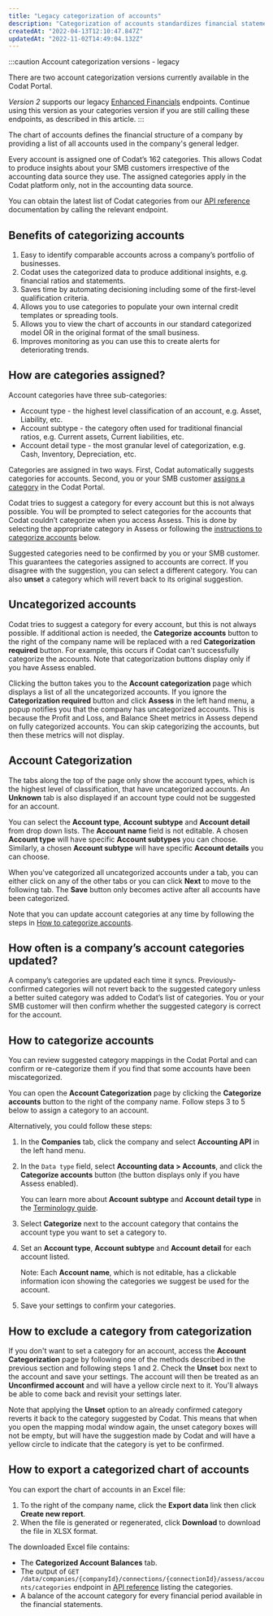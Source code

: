 ```yaml
---
title: "Legacy categorization of accounts"
description: "Categorization of accounts standardizes financial statements which are used to produce insights about your customers' financial health"
createdAt: "2022-04-13T12:10:47.847Z"
updatedAt: "2022-11-02T14:49:04.132Z"
---
```


:::caution Account categorization versions - legacy

There are two account categorization versions currently available in the Codat Portal. 

_Version 2_ supports our legacy [Enhanced Financials](/assess/reports/enhanced-financials-legacy/financials) endpoints. Continue using this version as your categories version if you are still calling these endpoints, as described in this article.
:::

The chart of accounts defines the financial structure of a company by providing a list of all accounts used in the company's general ledger.

Every account is assigned one of Codat’s 162 categories. This allows Codat to produce insights about your SMB customers irrespective of the accounting data source they use. The assigned categories apply in the Codat platform only, not in the accounting data source.

You can obtain the latest list of Codat categories from our <a href="/assess-api#/operations/get-data-assess-accounts-categories">API reference</a> documentation by calling the relevant endpoint.

## Benefits of categorizing accounts

1. Easy to identify comparable accounts across a company’s portfolio of businesses.
2. Codat uses the categorized data to produce additional insights, e.g. financial ratios and statements.
3. Saves time by automating decisioning including some of the first-level qualification criteria.
4. Allows you to use categories to populate your own internal credit templates or spreading tools.
5. Allows you to view the chart of accounts in our standard categorized model OR in the original format of the small business.
6. Improves monitoring as you can use this to create alerts for deteriorating trends.

## How are categories assigned?
Account categories have three sub-categories:

- Account type - the highest level classification of an account, e.g. Asset, Liability, etc.
- Account subtype - the category often used for traditional financial ratios, e.g. Current assets, Current liabilities, etc.
- Account detail type - the most granular level of categorization, e.g. Cash, Inventory, Depreciation, etc.

Categories are assigned in two ways. First, Codat automatically suggests categories for accounts. Second, you or your SMB customer [assigns a category](#how-to-categorize-accounts) in the Codat Portal.

Codat tries to suggest a category for every account but this is not always possible. You will be prompted to select categories for the accounts that Codat couldn’t categorize when you access Assess. This is done by selecting the appropriate category in Assess or following the [instructions to categorize accounts](#how-to-categorize-accounts) below.

Suggested categories need to be confirmed by you or your SMB customer. This guarantees the categories assigned to accounts are correct. If you disagree with the suggestion, you can select a different category. You can also **unset** a category which will revert back to its original suggestion.

## Uncategorized accounts
Codat tries to suggest a category for every account, but this is not always possible. If additional action is needed, the **Categorize accounts** button to the right of the company name will be replaced with a red **Categorization required** button. For example, this occurs if Codat can't successfully categorize the accounts. Note that categorization buttons display only if you have Assess enabled.

Clicking the button takes you to the **Account categorization** page which displays a list of all the uncategorized accounts. If you ignore the **Categorization required** button and click **Assess** in the left hand menu, a popup notifies you that the company has uncategorized accounts. This is because the Profit and Loss, and Balance Sheet metrics in Assess depend on fully categorized accounts. You can skip categorizing the accounts, but then these metrics will not display.

## Account Categorization

The tabs along the top of the page only show the account types, which is the highest level of classification, that have uncategorized accounts. An **Unknown** tab is also displayed if an account type could not be suggested for an account.

You can select the **Account type**, **Account subtype** and **Account detail** from drop down lists. The **Account name** field is not editable. A chosen **Account type** will have specific **Account subtypes** you can choose. Similarly, a chosen **Account subtype** will have specific **Account details** you can choose.

When you've categorized all uncategorized accounts under a tab, you can either click on any of the other tabs or you can click **Next** to move to the following tab. The **Save** button only becomes active after all accounts have been categorized.

Note that you can update account categories at any time by following the steps in [How to categorize accounts](#how-to-categorize-accounts).

## How often is a company’s account categories updated?
A company’s categories are updated each time it syncs. Previously-confirmed categories will not revert back to the suggested category unless a better suited category was added to Codat’s list of categories. You or your SMB customer will then confirm whether the suggested category is correct for the account.

## How to categorize accounts
You can review suggested category mappings in the Codat Portal and can confirm or re-categorize them if you find that some accounts have been miscategorized.

You can open the **Account Categorization** page by clicking the **Categorize accounts** button to the right of the company name. Follow steps 3 to 5 below to assign a category to an account.

Alternatively, you could follow these steps:

1. In the **Companies** tab, click the company and select **Accounting API** in the left hand menu.
2. In the `Data type` field, select **Accounting data > Accounts**, and click the **Categorize accounts** button (the button displays only if you have Assess enabled).

   You can learn more about **Account subtype** and **Account detail type** in the <a className="external" href="https://links.codat.io/account-categorization/help" target="_blank">Terminology guide</a>.

3. Select **Categorize** next to the account category that contains the account type you want to set a category to.
4. Set an **Account type**, **Account subtype** and **Account detail** for each account listed.

   Note: Each **Account name**, which is not editable, has a clickable information icon showing the categories we suggest be used for the account.

5. Save your settings to confirm your categories.

## How to exclude a category from categorization
If you don't want to set a category for an account, access the **Account Categorization** page by following one of the methods described in the previous section and following steps 1 and 2. Check the **Unset** box next to the account and save your settings. The account will then be treated as an **Unconfirmed account** and will have a yellow circle next to it. You'll always be able to come back and revisit your settings later.

Note that applying the **Unset** option to an already confirmed category reverts it back to the category suggested by Codat. This means that when you open the mapping modal window again, the unset category boxes will not be empty, but will have the suggestion made by Codat and will have a yellow circle to indicate that the category is yet to be confirmed.

## How to export a categorized chart of accounts
You can export the chart of accounts in an Excel file:

1. To the right of the company name, click the **Export data** link then click **Create new report**.
2. When the file is generated or regenerated, click **Download** to download the file in XLSX format.

The downloaded Excel file contains:

- The **Categorized Account Balances** tab.
- The output of
  `GET /data/companies/{companyId}/connections/{connectionId}/assess/accounts/categories` endpoint in <a href="/assess-api#/operations/get-data-companies-companyId-connections-connectionId-assess-accounts-categories">API reference</a> listing the categories.
- A balance of the account category for every financial period available in the financial statements.
